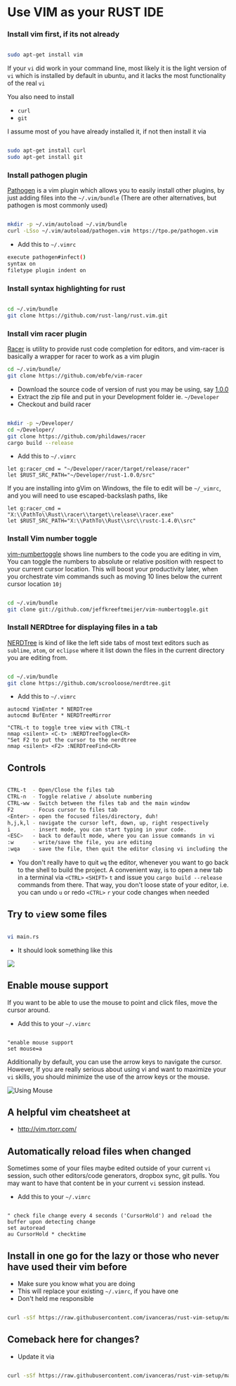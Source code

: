 
# Use VIM as your RUST IDE


### Install vim first, if its not already

```sh

sudo apt-get install vim
```
If your `vi` did work in your command line, most likely it is the light version of `vi` which is installed by default in ubuntu, and it lacks the most functionality of the real `vi`


You also need to install

* `curl`
* `git`

I assume most of you have already installed it, if not then install it via

```sh

sudo apt-get install curl
sudo apt-get install git
```




### Install pathogen plugin
[Pathogen](https://github.com/tpope/vim-pathogen) is a vim plugin which allows you to easily install other plugins, by just adding files into the `~/.vim/bundle` (There are other alternatives, but pathogen is most commonly used)

```sh

mkdir -p ~/.vim/autoload ~/.vim/bundle
curl -LSso ~/.vim/autoload/pathogen.vim https://tpo.pe/pathogen.vim
```
* Add this to `~/.vimrc`

```sh
execute pathogen#infect()
syntax on
filetype plugin indent on
```




### Install syntax highlighting for rust

```sh

cd ~/.vim/bundle
git clone https://github.com/rust-lang/rust.vim.git
```



### Install vim racer plugin

[Racer](https://github.com/phildawes/racer) is utility to provide rust code completion for editors, and vim-racer is basically a wrapper for racer to work as a vim plugin

```sh
cd ~/.vim/bundle/
git clone https://github.com/ebfe/vim-racer
```

* Download the source code of version of rust you may be using, say [1.0.0](https://github.com/rust-lang/rust/releases/tag/1.0.0)
* Extract the zip file and put in your Development folder ie. `~/Developer`
* Checkout and build racer

```sh

mkdir -p ~/Developer/
cd ~/Developer/
git clone https://github.com/phildawes/racer
cargo build --release
```

* Add this to `~/.vimrc`

```
let g:racer_cmd = "~/Developer/racer/target/release/racer"
let $RUST_SRC_PATH="~/Developer/rust-1.0.0/src"
```

If you are installing into gVim on Windows, the file to edit will be `~/_vimrc`, and you will need to use escaped-backslash paths, like

```
let g:racer_cmd = "X:\\PathTo\\Rust\\racer\\target\\release\\racer.exe"
let $RUST_SRC_PATH="X:\\PathTo\\Rust\\src\\rustc-1.4.0\\src"
```

### Install Vim number toggle

[vim-numbertoggle](https://github.com/jeffkreeftmeijer/vim-numbertoggle) shows line numbers to the code you are editing in vim,
You can toggle the numbers to absolute or relative position with respect to your current cursor location.
This will boost your productivity later, when you orchestrate vim commands such as moving 10 lines below the current cursor location `10j`



```sh

cd ~/.vim/bundle
git clone git://github.com/jeffkreeftmeijer/vim-numbertoggle.git
```



### Install NERDtree for displaying files in a tab
[NERDTree](https://github.com/scrooloose/nerdtree) is kind of like the left side tabs of most text editors such as `sublime`, `atom`, or `eclipse` where it list down the files in the current directory you are editing from.

```sh

cd ~/.vim/bundle
git clone https://github.com/scrooloose/nerdtree.git
```
* Add this to `~/.vimrc`

```
autocmd VimEnter * NERDTree
autocmd BufEnter * NERDTreeMirror

"CTRL-t to toggle tree view with CTRL-t
nmap <silent> <C-t> :NERDTreeToggle<CR>
"Set F2 to put the cursor to the nerdtree
nmap <silent> <F2> :NERDTreeFind<CR>
```





## Controls

```sh

CTRL-t  - Open/Close the files tab
CTRL-n  - Toggle relative / absolute numbering
CTRL-ww - Switch between the files tab and the main window
F2      - Focus cursor to files tab
<Enter> - open the focused files/directory, duh!
h,j,k,l - navigate the cursor left, down, up, right respectively
i       - insert mode, you can start typing in your code.
<ESC>   - back to default mode, where you can issue commands in vi
:w      - write/save the file, you are editing
:wqa    - save the file, then quit the editor closing vi including the files tab
```

* You don't really have to quit `wq` the editor, whenever you want to go back to the shell to build the project.
A convenient way, is to open a new tab in a terminal via `<CTRL>` `<SHIFT>` `t`
and issue you `cargo build --release` commands from there. That way, you don't loose state of your editor,
i.e. you can undo `u` or redo `<CTRL>` `r` your code changes when needed



## Try to `vi`ew some files

```sh

vi main.rs
```


* It should look something like this

![](https://raw.githubusercontent.com/ivanceras/rust-vim-setup/master/rust-vim.png)



## Enable mouse support

If you want to be able to use the mouse to point and click files, move the cursor around.

* Add this to your `~/.vimrc`

```

"enable mouse support
set mouse=a
```

Additionally by default, you can use the arrow keys to navigate the cursor.
However, If you are really serious about using vi and want to maximize your `vi` skills, you should minimize the use of the arrow keys or the mouse.


![Using Mouse](https://raw.githubusercontent.com/ivanceras/rust-vim-setup/master/using-mouse.gif)

## A helpful vim cheatsheet at
* http://vim.rtorr.com/


## Automatically reload files when changed

Sometimes some of your files maybe edited outside of your current `vi` session, such other editors/code generators, dropbox sync, git pulls.
You may want to have that content be in your current `vi` session instead.

* Add this to your `~/.vimrc`

```

" check file change every 4 seconds ('CursorHold') and reload the buffer upon detecting change
set autoread
au CursorHold * checktime  
```

## Install in one go for the lazy or those who never have used their vim before
* Make sure you know what you are doing
* This will replace your existing `~/.vimrc`, if you have one
* Don't held me responsible

```sh

curl -sSf https://raw.githubusercontent.com/ivanceras/rust-vim-setup/master/setup.sh | sh
```

## Comeback here for changes?

* Update it via

```sh

curl -sSf https://raw.githubusercontent.com/ivanceras/rust-vim-setup/master/update.sh | sh
```
